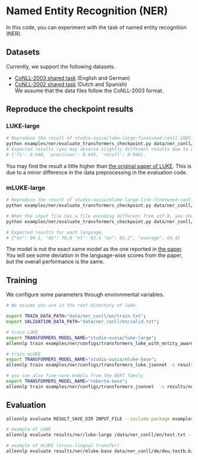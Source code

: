 # Named Entity Recognition (NER)
In this code, you can experiment with the task of named entity recognition (NER).  

## Datasets
Currently, we support the following datasets.
* [CoNLL-2003 shared task](https://aclanthology.org/W03-0419/) (English and German)
* [CoNLL-2002 shared task](https://aclanthology.org/W02-2024/) (Dutch and Spanish)  
We assume that the data files follow the CoNLL-2003 format.

## Reproduce the checkpoint results
### LUKE-large
```bash
# Reproduce the result of studio-ousia/luke-large-finetuned-conll-2003.
python examples/ner/evaluate_transformers_checkpoint.py data/ner_conll/en/test.txt studio-ousia/luke-large-finetuned-conll-2003 --cuda-device 0
# Expected results (you may observe slightly different results due to environmental differences):
# {'f1': 0.946, 'precision': 0.945, 'recall': 0.946}.
```
You may find the result a little higher than [the original paper of LUKE](https://arxiv.org/abs/2010.01057). This is due to a minor difference in the data preprocessing in the evaluation code.

### mLUKE-large
```bash
# Reproduce the result of studio-ousia/mluke-large-lite-finetuned-conll-2003
python examples/ner/evaluate_transformers_checkpoint.py data/ner_conll/de/deu.testb.bio  studio-ousia/mluke-large-lite-finetuned-conll-2003 --cuda-device 0

# When the input file has a file encoding different from utf-8, you should specify it with --file-encoding.
python examples/ner/evaluate_transformers_checkpoint.py data/ner_conll/es/esp.testb studio-ousia/mluke-large-lite-finetuned-conll-2003 --cuda-device 0 --file-encoding ISO-8859-1

# Expected results for each language.
# {"en": 94.1, "de": 78.8 "nl": 82.4 "es": 82.2", "average": 84.4}  
```
The model is not the exact same model as the one reported in [the paper](https://arxiv.org/abs/2110.08151). You will see some deviation in the language-wise scores from the paper, but the overall performance is the same.

## Training
We configure some parameters through environmental variables.
```bash
# We assume you are in the root directory of luke. 

export TRAIN_DATA_PATH="data/ner_conll/en/train.txt";
export VALIDATION_DATA_PATH="data/ner_conll/en/valid.txt";

# train LUKE
export TRANSFORMERS_MODEL_NAME="studio-ousia/luke-large";
allennlp train examples/ner/configs/transformers_luke_with_entity_aware_attention.jsonnet -s results/ner/luke-large --include-package examples -o '{"trainer.cuda_device": 0, "trainer.use_amp": true}'

# train mLUKE
export TRANSFORMERS_MODEL_NAME="studio-ousia/mluke-base";
allennlp train examples/ner/configs/transformers_luke.jsonnet -s results/ner/mluke-base --include-package examples -o '{"trainer.cuda_device": 0, "trainer.use_amp": true}'

# you can also fine-tune models from the BERT family
export TRANSFORMERS_MODEL_NAME="roberta-base";
allennlp train examples/ner/configs/transformers.jsonnet  -s results/ner/roberta-base --include-package examples
```

## Evaluation
```bash
allennlp evaluate RESULT_SAVE_DIR INPUT_FILE --include-package examples --output-file OUTPUT_FILE 

# example of LUKE
allennlp evaluate results/ner/luke-large /data/ner_conll/en/test.txt --include-package examples --output-file results/ner/luke-large/metrics_test.json --cuda 0

# example of mLUKE (cross-lingual transfer)
allennlp evaluate results/ner/mluke-base data/ner_conll/de/deu.testb.bio --include-package examples --output-file results/ner/mluke-base/metrics_de_test.json --cuda 0
```
